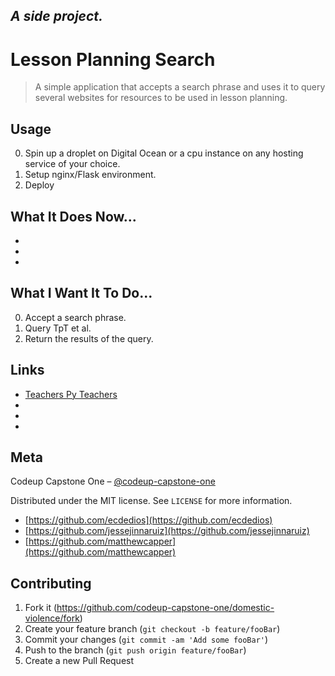 _A side project._
--

# Lesson Planning Search
> A simple application that accepts a search phrase and uses it to query several websites for resources to be used in lesson planning.



## Usage

0. Spin up a droplet on Digital Ocean or a cpu instance on any hosting service of your choice.
0. Setup nginx/Flask environment.
0. Deploy


## What It Does Now...

- 
-
-

## What I Want It To Do...

0. Accept a search phrase.
0. Query TpT et al.
0. Return the results of the query.


## Links

- [Teachers Py Teachers](https://www.teacherspayteachers.com/)
- []()
- []()
- []()



## Meta

Codeup Capstone One – [@codeup-capstone-one](https://github.com/codeup-capstone-one)

Distributed under the MIT license. See ``LICENSE`` for more information.

- [https://github.com/ecdedios](https://github.com/ecdedios)
- [https://github.com/jessejinnaruiz](https://github.com/jessejinnaruiz)
- [https://github.com/matthewcapper](https://github.com/matthewcapper)

## Contributing

1. Fork it (<https://github.com/codeup-capstone-one/domestic-violence/fork>)
2. Create your feature branch (`git checkout -b feature/fooBar`)
3. Commit your changes (`git commit -am 'Add some fooBar'`)
4. Push to the branch (`git push origin feature/fooBar`)
5. Create a new Pull Request